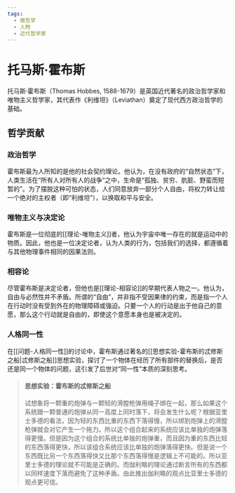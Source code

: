 ```yaml
---
tags:
  - 做哲学
  - 人物
  - 近代哲学家
---
```


# 托马斯·霍布斯

托马斯·霍布斯（Thomas Hobbes, 1588-1679）是英国近代著名的政治哲学家和唯物主义哲学家，其代表作《利维坦》（Leviathan）奠定了现代西方政治哲学的基础。

## 哲学贡献

### 政治哲学
霍布斯最为人所知的是他的社会契约理论。他认为，在没有政府的“自然状态”下，人类生活在“所有人对所有人的战争”之中，生命是“孤独、贫穷、肮脏、野蛮而短暂的”。为了摆脱这种可怕的状态，人们同意放弃一部分个人自由，将权力转让给一个绝对的主权者（即“利维坦”），以换取和平与安全。

### 唯物主义与决定论
霍布斯是一位彻底的[[理论-唯物主义]]者，他认为宇宙中唯一存在的就是运动中的物质。因此，他也是一位决定论者，认为人类的行为，包括我们的选择，都遵循着与其他物理事件相同的因果法则。

### 相容论
尽管霍布斯是决定论者，但他也是[[理论-相容论]]的早期代表人物之一。他认为，自由与必然性并不矛盾。所谓的“自由”，并非指不受因果律的约束，而是指一个人在行动时没有受到外在的物理障碍或强迫。只要一个人的行动是出于他自己的意愿，那么这个行动就是自由的，即使这个意愿本身也是被决定的。

### 人格同一性
在[[问题-人格同一性]]的讨论中，霍布斯通过著名的[[思想实验-霍布斯的忒修斯之船|忒修斯之船]]思想实验，探讨了一个物体在经历了所有部件的替换后，是否还是同一个物体的问题，这引发了后世对“同一性”本质的深刻思考。

> #### 思想实验：霍布斯的忒修斯之船
>
> 试想象将一颗重的炮弹与一颗轻的滑膛枪弹用绳子绑在一起，那么如果这个系统跟一颗普通的炮弹从同一高度上同时落下，将会发生什么呢？根据亚里士多德的看法，因为轻的东西比重的东西下落得慢，所以绑到炮弹上的滑膛枪弹就会对它产生一个拖力。所以这个组合起来的系统应该比单独的炮弹落得更慢。但是因为这个组合的系统比单独的炮弹重，而且因为重的东西比轻的东西落得更快，所以该组合系统应该比单独的炮弹落得更快。但是说一个东西既比另一个东西落得快又比那个东西落得慢是逻辑上不可能的。所以亚里士多德的理论就不可能是正确的。而伽利略的理论通过断言所有的东西都以同样速度下落而避免了这种矛盾。由此推出伽利略的观点比亚里士多德的观点更可信。
